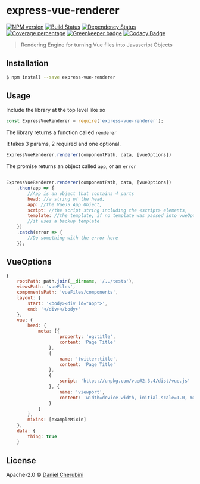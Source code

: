 # express-vue-renderer
[![NPM version][npm-image]][npm-url] [![Build Status][travis-image]][travis-url] [![Dependency Status][daviddm-image]][daviddm-url] [![Coverage percentage][cov-image]][cov-url] [![Greenkeeper badge](https://badges.greenkeeper.io/express-vue/express-vue-renderer.svg)](https://greenkeeper.io/) [![Codacy Badge](https://api.codacy.com/project/badge/Grade/51e27f21101e492fabf93dc6d81b8f28)](https://www.codacy.com/app/intothemild/express-vue-renderer?utm_source=github.com&utm_medium=referral&utm_content=express-vue/express-vue-renderer&utm_campaign=badger)
> Rendering Engine for turning Vue files into Javascript Objects

## Installation

```sh
$ npm install --save express-vue-renderer
```

## Usage

Include the library at the top level like so

```js
const ExpressVueRenderer = require('express-vue-renderer');
```

The library returns a function called `renderer`

It takes 3 params, 2 required and one optional.

```js
ExpressVueRenderer.renderer(componentPath, data, [vueOptions])
```

The promise returns an object called `app`, or an `error`


```js

ExpressVueRenderer.renderer(componentPath, data, [vueOptions])
    .then(app => {
        //App is an object that contains 4 parts
        head: //a string of the head,
        app: //the VueJS App Object,
        script: //the script string including the <script> elements,
        template: //the template, if no template was passed into vueOptions,
        //it uses a backup template
    })
    .catch(error => {
        //Do something with the error here
    });
```

## VueOptions

```js
{
    rootPath: path.join(__dirname, '/../tests'),
    viewsPath: 'vueFiles',
    componentsPath: 'vueFiles/components',
    layout: {
        start: '<body><div id="app">',
        end: '</div></body>'
    },
    vue: {
        head: {
            meta: [{
                    property: 'og:title',
                    content: 'Page Title'
                },
                {
                    name: 'twitter:title',
                    content: 'Page Title'
                },
                {
                    script: 'https://unpkg.com/vue@2.3.4/dist/vue.js'
                }, {
                    name: 'viewport',
                    content: 'width=device-width, initial-scale=1.0, maximum-scale=1.0, user-scalable=no'
                }
            ]
        },
        mixins: [exampleMixin]
    },
    data: {
        thing: true
    }
```


## License

Apache-2.0 © [Daniel Cherubini](https://github.com/express-vue)


[npm-image]: https://badge.fury.io/js/express-vue-renderer.svg
[npm-url]: https://npmjs.org/package/express-vue-renderer
[travis-image]: https://travis-ci.org/express-vue/express-vue-renderer.svg?branch=master
[travis-url]: https://travis-ci.org/express-vue/express-vue-renderer
[daviddm-image]: https://david-dm.org/express-vue/express-vue-renderer.svg?theme=shields.io
[daviddm-url]: https://david-dm.org/express-vue/express-vue-renderer
[cov-image]: https://codecov.io/gh/express-vue/express-vue-renderer/branch/master/graph/badge.svg
[cov-url]: https://codecov.io/gh/express-vue/express-vue-renderer
